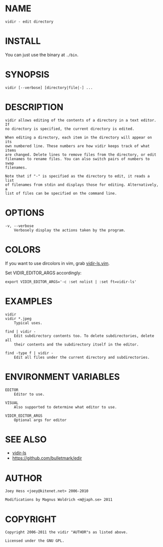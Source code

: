 # NAME
    vidir - edit directory
    
# INSTALL

You can just use the binary at `./bin`.

# SYNOPSIS
    vidir [--verbose] [directory|file|-] ...

# DESCRIPTION
    vidir allows editing of the contents of a directory in a text editor. If
    no directory is specified, the current directory is edited.

    When editing a directory, each item in the directory will appear on its
    own numbered line. These numbers are how vidir keeps track of what items
    are changed. Delete lines to remove files from the directory, or edit
    filenames to rename files. You can also switch pairs of numbers to swap
    filenames.

    Note that if "-" is specified as the directory to edit, it reads a list
    of filenames from stdin and displays those for editing. Alternatively, a
    list of files can be specified on the command line.

# OPTIONS
    -v, --verbose
        Verbosely display the actions taken by the program.

# COLORS

If you want to use dircolors in vim, grab [vidir-ls.vim][0].

Set VIDIR\_EDITOR_ARGS accordingly:

    export VIDIR_EDITOR_ARGS='-c :set nolist | :set ft=vidir-ls'

# EXAMPLES
    vidir
    vidir *.jpeg
        Typical uses.

    find | vidir -
        Edit subdirectory contents too. To delete subdirectories, delete all
        their contents and the subdirectory itself in the editor.

    find -type f | vidir -
        Edit all files under the current directory and subdirectories.

# ENVIRONMENT VARIABLES
    EDITOR
        Editor to use.

    VISUAL
        Also supported to determine what editor to use.

    VIDIR_EDITOR_ARGS
        Optional args for editor

# SEE ALSO

- [vidir-ls][0]
- https://github.com/bulletmark/edir

# AUTHOR
    Joey Hess <joey@kitenet.net> 2006-2010

    Modifications by Magnus Woldrich <m@japh.se> 2011

# COPYRIGHT
    Copyright 2006-2011 the vidir "AUTHOR"s as listed above.

    Licensed under the GNU GPL.

[0]: https://github.com/trapd00r/vim-syntax-vidir-ls
